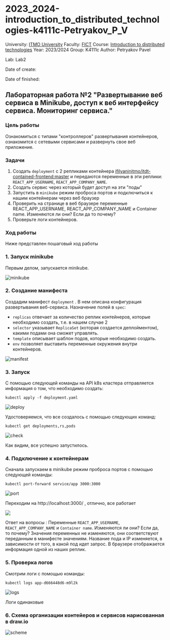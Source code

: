 # 2023_2024-introduction_to_distributed_technologies-k4111c-Petryakov_P_V
University: [ITMO University](https://itmo.ru/ru/)
Faculty: [FICT](https://fict.itmo.ru)
Course: [Introduction to distributed technologies](https://github.com/itmo-ict-faculty/introduction-to-distributed-technologies)
Year: 2023/2024
Group: K4111с
Author: Petryakov Pavel

Lab: Lab2

Date of create:

Date of finished:


## Лабораторная работа №2 "Развертывание веб сервиса в Minikube, доступ к веб интерфейсу сервиса. Мониторинг сервиса."

### Цель работы
Ознакомиться с типами "контроллеров" развертывания контейнеров, ознакомится с сетевыми сервисами и развернуть свое веб приложение.

### Задачи
1. Создать `deployment` с 2 репликами контейнера [ifilyaninitmo/itdt-contained-frontend:master](https://hub.docker.com/repository/docker/ifilyaninitmo/itdt-contained-frontend) и передаются переменные в эти реплики: `REACT_APP_USERNAME`, `REACT_APP_COMPANY_NAME`.
2. Создать сервис через который будет доступ на эти "поды"
3. Запустить в `minikube` режим проброса портов и подключиться к нашим контейнерам через веб браузер
4. Проверить на странице в веб браузере переменные REACT_APP_USERNAME, REACT_APP_COMPANY_NAME и Container name. Изменяются ли они? Если да то почему?
5. Проверьте логи контейнеров.

### Ход работы
Ниже представлен пошаговый ход работы 

### 1. Запуск minikube
Первым делом, запускается minikube. 

![minikube](https://github.com/PetryakovPavel/2023_2024-introduction_to_distributed_technologies-k4111c-Petryakov_P_V/blob/main/lab2/picture/стартМиникуб.png)

### 2. Создание манифеста

Создадим  манифест `deployment` . В нем описана конфигурация развертывания веб-сервиса. 
Назначение полей в `spec`:
* `replicas` отвечает за количество реплик контейнеров, которые необходимо создать, т.е. в нашем случае 2
* `selector` указывает `ReplicaSet` (которая создается деплойментом), какими подами она сможет управлять. 
* `template` описывает шаблон подов, которые необходимо создать. 
* `env` позволяет выставить переменные окружения внутри контейнеров.
  
![manifest](https://github.com/PetryakovPavel/2023_2024-introduction_to_distributed_technologies-k4111c-Petryakov_P_V/blob/main/lab2/picture/Manifest.png)

### 3. Запуск
С помощью следующей команды на API k8s кластера отправляется информация о том, что необходимо создать:
```
kubectl apply -f deployment.yaml
```

![deploy](https://github.com/PetryakovPavel/2023_2024-introduction_to_distributed_technologies-k4111c-Petryakov_P_V/blob/main/lab2/picture/Деплой.png)

Удостоверяемся, что все создалось с помощью следующих команд:
```
kubectl get deployments,rs,pods

```

![check](https://github.com/PetryakovPavel/2023_2024-introduction_to_distributed_technologies-k4111c-Petryakov_P_V/blob/main/lab2/picture/Проверка.png)

Как видим, все успешно запустилось.

### 4. Подключение к контейнерам

Сначала запускаем в minikube режим проброса портов с помощью следующей команды:
```
kubectl port-forward service/app 3000:3000

```

![port](https://github.com/PetryakovPavel/2023_2024-introduction_to_distributed_technologies-k4111c-Petryakov_P_V/blob/main/lab2/picture/Запущенное.png)

Переходим на http://localhost:3000/ , отлично, все работает

![](https://github.com/PetryakovPavel/2023_2024-introduction_to_distributed_technologies-k4111c-Petryakov_P_V/blob/main/lab2/picture/сайт.png)

Ответ на вопросы :
Переменные `REACT_APP_USERNAME`, `REACT_APP_COMPANY_NAME` и `Container name`. Изменяются ли они? Если да, то почему?
Значения переменных не изменяются, они соответствуют переданным в манифесте значениям. Название пода и IP изменяется, в зависимости от того, в какой под идет запрос. 
В браузере отображается информация одной из наших реплик.

### 5. Проверка логов 

Смотрим логи с помощью команды:

```
kubectl logs app-d666448d6-m9l2k
```

![logs](https://github.com/PetryakovPavel/2023_2024-introduction_to_distributed_technologies-k4111c-Petryakov_P_V/blob/main/lab2/picture/Логи.png)

Логи одинаковые

### 6. Схема организации контейеров и сервисов нарисованная в draw.io

![scheme](https://github.com/PetryakovPavel/2023_2024-introduction_to_distributed_technologies-k4111c-Petryakov_P_V/blob/main/lab2/picture/Схема.png)
